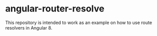 # angular-router-resolve

This repository is intended to work as an example on how to use route resolvers in Angular 8.
